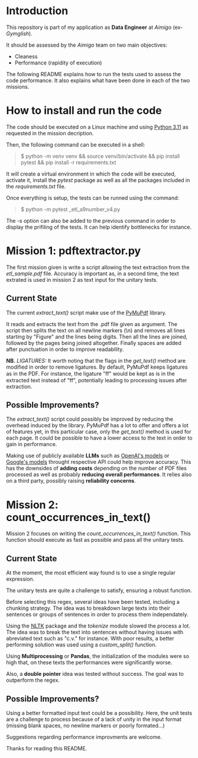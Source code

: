# Introduction

This repository is part of my application as **Data Engineer** at _Aimigo_ (ex- _Gymglish_).

It should be assessed by the _Aimigo_ team on two main objectives:
- Cleaness
- Performance (rapidity of execution)

The following README explains how to run the tests used to assess the code performance. It also explains what have been done in each of the two missions.

# How to install and run the code
The code should be executed on a Linux machine and using [Python 3.11](https://www.python.org/downloads/release/python-3110/) as requested in the mission decription. 

Then, the following command can be executed in a shell:

>$ python -m venv venv && source venv/bin/activate && pip install pytest && pip install -r requirements.txt

It will create a virtual environment in which the code will be executed, activate it, install the _pytest_ package as well as all the packages included in the _requirements.txt_ file.

Once everything is setup, the tests can be runned using the command:
>$ python -m pytest _etl_a9number_v4.py

The -s option can also be added to the previous command in order to display the prifiling of the tests. It can help identify bottlenecks for instance.

# Mission 1: pdftextractor.py
The first mission given is write a script allowing the text extraction from the _etl_sample.pdf_ file. 
Accuracy is important as, in a second time, the text extrated is used in mission 2 as text input for the unitary tests.

## Current State
The current _extract_text()_ script make use of the [PyMuPdf](https://pymupdf.readthedocs.io/en/latest/) library. 

It reads and extracts the text from the .pdf file given as argument.
The script then splits the text on all newline markers (\n) and removes all lines starting by "Figure" and the lines being digits.
Then all the lines are joined, followed by the pages being joined altogether. 
Finally spaces are added after punctuation in order to improve readability.

**NB.** _LIGATURES:_ It worth noting that the flags in the _get_text()_ method are modified in order to remove ligatures. By default, PyMuPdf keeps ligatures as in the PDF. 
For instance, the ligature "ﬀ" would be kept as is in the extracted text instead of "ff", potentially leading to processing issues after extraction.

## Possible Improvements?
The _extract_text()_ script could possibly be improved by reducing the overhead induced by the library. 
PyMuPdf has a lot to offer and offers a lot of features yet, in this particular case, only the _get_text()_ method is used for each page. It could be possible to have a lower access to the text in order to gain in performance.

Making use of publicly available **LLMs** such as [OpenAI's models](https://platform.openai.com/docs/models) or [Google's models](https://ai.google.dev/gemini-api/docs/models/gemini) throught respective API could help improve accuracy. 
This has the downsides of **adding costs** depending on the number of PDF files processed as well as probably **reducing overall performances**. 
It relies also on a third party, possibly raising **reliability concerns**.
# Mission 2: count_occurrences_in_text()
Mission 2 focuses on writing the _count_occurrences_in_text()_ function. This function should execute as fast as possible and pass all the unitary tests.
## Current State
At the moment, the most efficient way found is to use a single regular expression. 

The unitary tests are quite a challenge to satisfy, ensuring a robust function. 

Before selecting this regex, several ideas have been tested, including a chunking strategy.
The idea was to breakdown large texts into their sentences or groups of sentences in order to process them independately. 

Using the [NLTK](https://www.nltk.org/) package and the _tokenize_ module slowed the process a lot. The idea was to break the text into sentences without having issues with abreviated text such as "c.v." for instance.
With poor results, a better performing solution was used using a _custom_split()_ function.

Using **Multiprocessing** or **Pandas**, the initialization of the modules were so high that, on these texts the performances were significantly worse. 

Also, a **double pointer** idea was tested without success. The goal was to outperform the regex.

## Possible Improvements?
Using a better formatted input text could be a possibility. Here, the unit tests are a challenge to process because of a lack of unity in the input format (missing blank spaces, no newline markers or poorly formated...)

Suggestions regarding performance improvments are welcome.

Thanks for reading this README.
